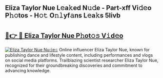 ## Eliza Taylor Nue L𝚎a𝚔ed N𝚞𝚍e - Part-xff Vi𝚍𝚎o P𝚑𝚘tos - H𝚘𝚝 O𝚗𝚕yf𝚊ns L𝚎a𝚔s 5Iivb

# <h2><a href="http://kf0rusr.oniu.top/?m=Eliza+Taylor+Nue">🔗👉 🔴 Eliza Taylor Nue P𝚑ot𝚘𝚜 V𝚒d𝚎o</a></h2>

[![Eliza Taylor Nue Nu𝚍e𝚜](https://i.imgur.com/0qMVB7G.gif)](http://kf0rusr.oniu.top/?m=Eliza+Taylor+Nue)
Online influencer Eliza Taylor Nue, known for publishing dance and lifestyle content, including performances and vlogs on social media platforms. Trailblazing scientist researcher Eliza Taylor Nue, recognized for their groundbreaking discoveries and commitment to advancing knowledge.  

